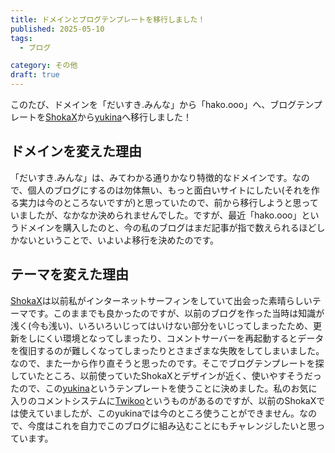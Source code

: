 ```yaml
---
title: ドメインとブログテンプレートを移行しました！
published: 2025-05-10
tags:
  - ブログ

category: その他
draft: true
---
```


このたび、ドメインを「だいすき.みんな」から「hako.ooo」へ、ブログテンプレートを[ShokaX](https://github.com/theme-shoka-x/hexo-theme-shokaX)から[yukina](https://github.com/WhitePaper233/yukina)へ移行しました！

## ドメインを変えた理由

「だいすき.みんな」は、みてわかる通りかなり特徴的なドメインです。なので、個人のブログにするのは勿体無い、もっと面白いサイトにしたい(それを作る実力は今のところないですが)と思っていたので、前から移行しようと思っていましたが、なかなか決められませんでした。ですが、最近「hako.ooo」というドメインを購入したのと、今の私のブログはまだ記事が指で数えられるほどしかないということで、いよいよ移行を決めたのです。

## テーマを変えた理由

[ShokaX](https://github.com/theme-shoka-x/hexo-theme-shokaX)は以前私がインターネットサーフィンをしていて出会った素晴らしいテーマです。このままでも良かったのですが、以前のブログを作った当時は知識が浅く(今も浅い)、いろいろいじってはいけない部分をいじってしまったため、更新をしにくい環境となってしまったり、コメントサーバーを再起動するとデータを復旧するのが難しくなってしまったりとさまざまな失敗をしてしまいました。なので、また一から作り直そうと思ったのです。そこでブログテンプレートを探していたところ、以前使っていたShokaXとデザインが近く、使いやすそうだったので、この[yukina](https://github.com/WhitePaper233/yukina)というテンプレートを使うことに決めました。私のお気に入りのコメントシステムに[Twikoo](https://github.com/twikoojs/twikoo)というものがあるのですが、以前のShokaXでは使えていましたが、このyukinaでは今のところ使うことができません。なので、今度はこれを自力でこのブログに組み込むことにもチャレンジしたいと思っています。
